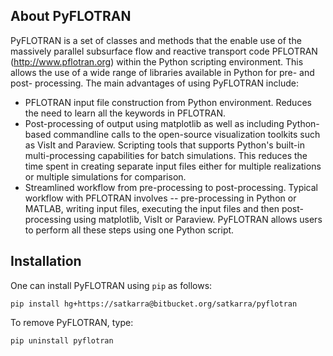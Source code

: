 ## About PyFLOTRAN ##
PyFLOTRAN is a set of classes and methods that the enable use of the massively parallel subsurface flow and reactive transport code PFLOTRAN (http://www.pflotran.org) within the Python scripting environment. This allows the use of a wide range of libraries available in Python for pre- and post- processing. The main advantages of using PyFLOTRAN include:

* PFLOTRAN input file construction from Python environment. Reduces the need to learn all the keywords in PFLOTRAN.
* Post-processing of output using matplotlib as well as including Python-based commandline calls to the open-source visualization toolkits such as VisIt and Paraview.
Scripting tools that supports Python's built-in multi-processing capabilities for batch simulations. This reduces the time spent in creating separate input files either for multiple realizations or multiple simulations for comparison.
* Streamlined workflow from pre-processing to post-processing. Typical workflow with PFLOTRAN involves -- pre-processing in Python or MATLAB, writing input files, executing the input files and then post-processing using matplotlib, VisIt or Paraview. PyFLOTRAN allows users to perform all these steps using one Python script.


## Installation ##

One can install PyFLOTRAN using ``pip`` as follows:

``pip install hg+https://satkarra@bitbucket.org/satkarra/pyflotran``

To remove PyFLOTRAN, type:

``pip uninstall pyflotran``
